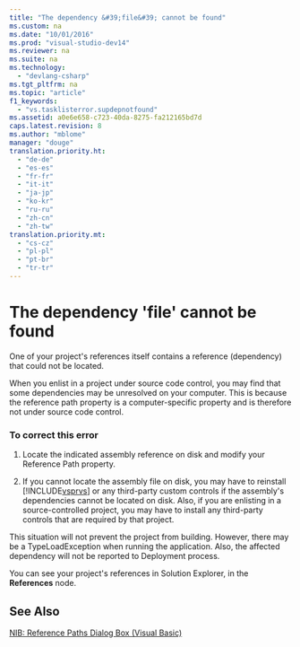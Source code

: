 ```yaml
---
title: "The dependency &#39;file&#39; cannot be found"
ms.custom: na
ms.date: "10/01/2016"
ms.prod: "visual-studio-dev14"
ms.reviewer: na
ms.suite: na
ms.technology: 
  - "devlang-csharp"
ms.tgt_pltfrm: na
ms.topic: "article"
f1_keywords: 
  - "vs.tasklisterror.supdepnotfound"
ms.assetid: a0e6e658-c723-40da-8275-fa212165bd7d
caps.latest.revision: 8
ms.author: "mblome"
manager: "douge"
translation.priority.ht: 
  - "de-de"
  - "es-es"
  - "fr-fr"
  - "it-it"
  - "ja-jp"
  - "ko-kr"
  - "ru-ru"
  - "zh-cn"
  - "zh-tw"
translation.priority.mt: 
  - "cs-cz"
  - "pl-pl"
  - "pt-br"
  - "tr-tr"
---
```

# The dependency &#39;file&#39; cannot be found
One of your project's references itself contains a reference (dependency) that could not be located.  
  
 When you enlist in a project under source code control, you may find that some dependencies may be unresolved on your computer. This is because the reference path property is a computer-specific property and is therefore not under source code control.  
  
### To correct this error  
  
1.  Locate the indicated assembly reference on disk and modify your Reference Path property.  
  
2.  If you cannot locate the assembly file on disk, you may have to reinstall [!INCLUDE[vsprvs](../codequality/includes/vsprvs_md.md)] or any third-party custom controls if the assembly's dependencies cannot be located on disk. Also, if you are enlisting in a source-controlled project, you may have to install any third-party controls that are required by that project.  
  
 This situation will not prevent the project from building. However, there may be a TypeLoadException when running the application. Also, the affected dependency will not be reported to Deployment process.  
  
 You can see your project's references in Solution Explorer, in the **References** node.  
  
## See Also  
 [NIB: Reference Paths Dialog Box (Visual Basic)](assetId:///8e549b39-7256-456a-8fd7-089b23facf9c)
